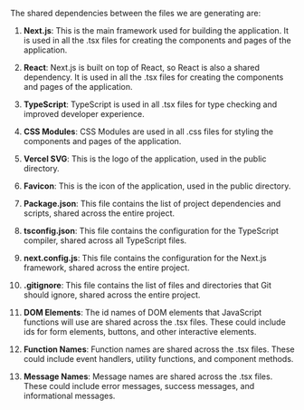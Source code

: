 The shared dependencies between the files we are generating are:

1. **Next.js**: This is the main framework used for building the application. It is used in all the .tsx files for creating the components and pages of the application.

2. **React**: Next.js is built on top of React, so React is also a shared dependency. It is used in all the .tsx files for creating the components and pages of the application.

3. **TypeScript**: TypeScript is used in all .tsx files for type checking and improved developer experience.

4. **CSS Modules**: CSS Modules are used in all .css files for styling the components and pages of the application.

5. **Vercel SVG**: This is the logo of the application, used in the public directory.

6. **Favicon**: This is the icon of the application, used in the public directory.

7. **Package.json**: This file contains the list of project dependencies and scripts, shared across the entire project.

8. **tsconfig.json**: This file contains the configuration for the TypeScript compiler, shared across all TypeScript files.

9. **next.config.js**: This file contains the configuration for the Next.js framework, shared across the entire project.

10. **.gitignore**: This file contains the list of files and directories that Git should ignore, shared across the entire project.

11. **DOM Elements**: The id names of DOM elements that JavaScript functions will use are shared across the .tsx files. These could include ids for form elements, buttons, and other interactive elements.

12. **Function Names**: Function names are shared across the .tsx files. These could include event handlers, utility functions, and component methods.

13. **Message Names**: Message names are shared across the .tsx files. These could include error messages, success messages, and informational messages.
